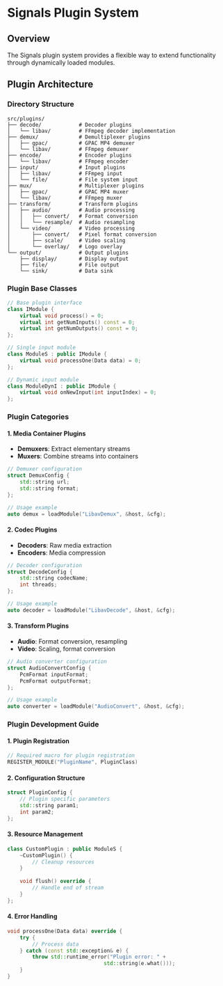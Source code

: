 # Signals Plugin System

## Overview
The Signals plugin system provides a flexible way to extend functionality through dynamically loaded modules.


## Plugin Architecture

### Directory Structure
```
src/plugins/
├── decode/            # Decoder plugins
│   └── libav/         # FFmpeg decoder implementation
├── demux/             # Demultiplexer plugins
│   ├── gpac/          # GPAC MP4 demuxer
│   └── libav/         # FFmpeg demuxer
├── encode/            # Encoder plugins
│   └── libav/         # FFmpeg encoder
├── input/             # Input plugins
│   ├── libav/         # FFmpeg input
│   └── file/          # File system input
├── mux/               # Multiplexer plugins
│   ├── gpac/          # GPAC MP4 muxer
│   └── libav/         # FFmpeg muxer
├── transform/         # Transform plugins
│   ├── audio/         # Audio processing
│   │   ├── convert/   # Format conversion
│   │   └── resample/  # Audio resampling
│   └── video/         # Video processing
│       ├── convert/   # Pixel format conversion
│       ├── scale/     # Video scaling
│       └── overlay/   # Logo overlay
└── output/            # Output plugins
    ├── display/       # Display output
    ├── file/          # File output
    └── sink/          # Data sink
```

### Plugin Base Classes
```cpp
// Base plugin interface
class IModule {
    virtual void process() = 0;
    virtual int getNumInputs() const = 0;
    virtual int getNumOutputs() const = 0;
};

// Single input module
class ModuleS : public IModule {
    virtual void processOne(Data data) = 0;
};

// Dynamic input module
class ModuleDynI : public IModule {
    virtual void onNewInput(int inputIndex) = 0;
};
```

### Plugin Categories

#### 1. Media Container Plugins
- **Demuxers**: Extract elementary streams
- **Muxers**: Combine streams into containers
```cpp
// Demuxer configuration
struct DemuxConfig {
    std::string url;
    std::string format;
};

// Usage example
auto demux = loadModule("LibavDemux", &host, &cfg);
```

#### 2. Codec Plugins
- **Decoders**: Raw media extraction
- **Encoders**: Media compression
```cpp
// Decoder configuration
struct DecodeConfig {
    std::string codecName;
    int threads;
};

// Usage example
auto decoder = loadModule("LibavDecode", &host, &cfg);
```

#### 3. Transform Plugins
- **Audio**: Format conversion, resampling
- **Video**: Scaling, format conversion
```cpp
// Audio converter configuration
struct AudioConvertConfig {
    PcmFormat inputFormat;
    PcmFormat outputFormat;
};

// Usage example
auto converter = loadModule("AudioConvert", &host, &cfg);
```

### Plugin Development Guide

#### 1. Plugin Registration
```cpp
// Required macro for plugin registration
REGISTER_MODULE("PluginName", PluginClass)
```

#### 2. Configuration Structure
```cpp
struct PluginConfig {
    // Plugin specific parameters
    std::string param1;
    int param2;
};
```

#### 3. Resource Management
```cpp
class CustomPlugin : public ModuleS {
    ~CustomPlugin() {
        // Cleanup resources
    }
    
    void flush() override {
        // Handle end of stream
    }
};
```

#### 4. Error Handling
```cpp
void processOne(Data data) override {
    try {
        // Process data
    } catch (const std::exception& e) {
        throw std::runtime_error("Plugin error: " + 
                               std::string(e.what()));
    }
}











